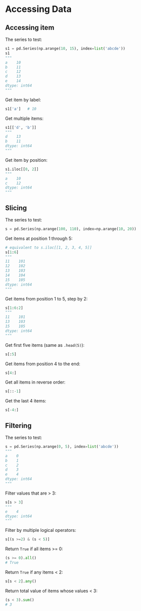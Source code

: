 # Accessing Data

## Accessing item

The series to test:
```python
s1 = pd.Series(np.arange(10, 15), index=list('abcde'))
s1
"""
a    10
b    11
c    12
d    13
e    14
dtype: int64
"""
```

Get item by label:
```python
s1['a']   # 10
```

Get multiple items:
```python
s1[['d', 'b']]
"""
d    13
b    11
dtype: int64
"""
```

Get item by position:
```python
s1.iloc[[0, 2]]
"""
a    10
c    12
dtype: int64
"""
```


## Slicing

The series to test:
```py
s = pd.Series(np.arange(100, 110), index=np.arange(10, 20))
```

Get items at position 1 through 5:
```py
# equivalent to s.iloc[[1, 2, 3, 4, 5]]
s[1:6]
"""
11    101
12    102
13    103
14    104
15    105
dtype: int64
"""
```

Get items from position 1 to 5, step by 2:
```py
s[1:6:2]
"""
11    101
13    103
15    105
dtype: int64
"""
```

Get first five items (same as `.head(5)`):
```py
s[:5]
```

Get items from position 4 to the end:
```py
s[4:]
```

Get all items in reverse order:
```py
s[::-1]
```

Get the last 4 items:
```py
s[-4:]
```


## Filtering

The series to test:
```py
s = pd.Series(np.arange(0, 5), index=list('abcde'))
"""
a    0
b    1
c    2
d    3
e    4
dtype: int64
"""
```

Filter values that are > 3:
```py
s[s > 3]
"""
e    4
dtype: int64
"""
```

Filter by multiple logical operators:
```py
s[(s >=2) & (s < 5)]
```

Return `True` if all items >= 0:
```py
(s >= 0).all()
# True
```

Return `True` if any items < 2:
```py
s[s < 2].any()
```

Return total value of items whose values < 3:
```py
(s < 3).sum()
# 3
```
